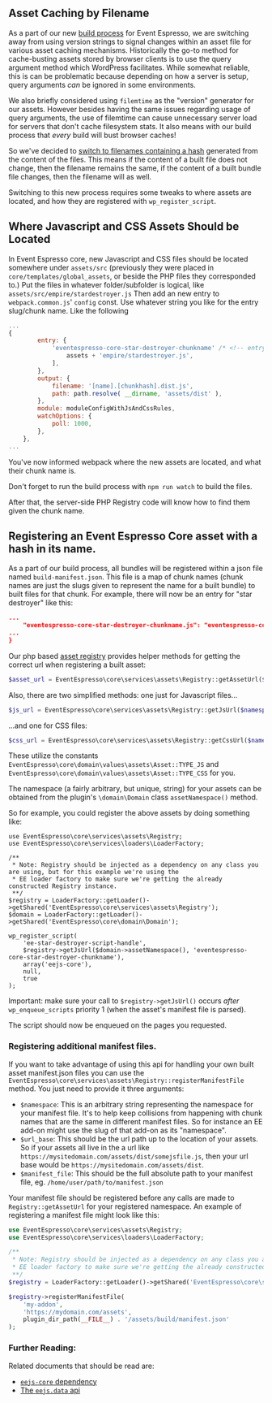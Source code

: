 ## Asset Caching by Filename

As a part of our new [build process](build-process.md) for Event Espresso, we are switching away from using version strings to signal changes within an asset file for various asset caching mechanisms. Historically the go-to method for cache-busting assets stored by browser clients is to use the query argument method which WordPress facilitates.  While somewhat reliable, this is can be problematic because depending on how a server is setup, query arguments _can_ be ignored in some environments.

We also briefly considered using `filemtime` as the "version" generator for our assets.  However besides having the same issues regarding usage of query arguments, the use of filemtime can cause unnecessary server load for servers that don't cache filesystem stats.  It also means with our build process that _every_ build will bust browser caches!

So we've decided to [switch to filenames containing a hash](https://github.com/eventespresso/event-espresso-core/pull/287) generated from the content of the files.  This means if the content of a built file does not change, then the filename remains the same, if the content of a built bundle file changes, then the filename will as well.

Switching to this new process requires some tweaks to where assets are located, and how they are registered with `wp_register_script`.

## Where Javascript and CSS Assets Should be Located

In Event Espresso core, new Javascript and CSS files should be located somewhere under `assets/src` (previously they were placed in `core/templates/global_assets`, or beside the PHP files they corresponded to.)
Put the files in whatever folder/subfolder is logical, like `assets/src/empire/stardestroyer.js`
Then add an new entry to `webpack.common.js`' `config` const. Use whatever string you like for the entry slug/chunk name.
Like the following

```javascript
...
{
		entry: {
			'eventespresso-core-star-destroyer-chunkname' /* <!-- entry slug/chunk name! */: [
				assets + 'empire/stardestroyer.js',
			],
		},
		output: {
			filename: '[name].[chunkhash].dist.js',
			path: path.resolve( __dirname, 'assets/dist' ),
		},
		module: moduleConfigWithJsAndCssRules,
		watchOptions: {
			poll: 1000,
		},
	},
...
```
You've now informed webpack where the new assets are located, and what their chunk name is.

Don't forget to run the build process with `npm run watch` to build the files. 

After that, the server-side PHP Registry code will know how to find them given the chunk name. 

## Registering an Event Espresso Core asset with a hash in its name.

As a part of our build process, all bundles will be registered within a json file named `build-manifest.json`. This file is a map of chunk names (chunk names are just the slugs given to represent the name for a built bundle) to built files for that chunk. For example, there will now be an entry for "star destroyer" like this:


```json
...
    "eventespresso-core-star-destroyer-chunkname.js": "eventespresso-core-star-destroyer-chunkname.83c902271dfaf7c14e74.dist.js",
...
}
```

Our php based [asset registry](https://github.com/eventespresso/event-espresso-core/blob/master/core/services/assets/Registry.php) provides helper methods for getting the correct url when registering a built asset:
 
 ```php
 $asset_url = EventEspresso\core\services\assets\Registry::getAssetUrl($namespace, $chunk_name, $asset_type);
 ```
 
 Also, there are two simplified methods: one just for Javascript files...
 
 ```php
 $js_url = EventEspresso\core\services\assets\Registry::getJsUrl($namespace, $chunk_name);
 ```
 
 ...and one for CSS files:
 
  ```php
  $css_url = EventEspresso\core\services\assets\Registry::getCssUrl($namespace, $chunk_name);
  ```  
 
These utilize the constants `EventEspresso\core\domain\values\assets\Asset::TYPE_JS` and `EventEspresso\core\domain\values\assets\Asset::TYPE_CSS` for you.
 
The namespace (a fairly arbitrary, but unique, string) for your assets can be obtained from the plugin's `\domain\Domain` class `assetNamespace()` method.
  
So for example, you could register the above assets by doing something like:

```
use EventEspresso\core\services\assets\Registry;
use EventEspresso\core\services\loaders\LoaderFactory;

/**
 * Note: Registry should be injected as a dependency on any class you are using, but for this example we're using the
 * EE loader factory to make sure we're getting the already constructed Registry instance.
 **/
$registry = LoaderFactory::getLoader()->getShared('EventEspresso\core\services\assets\Registry');
$domain = LoaderFactory::getLoader()->getShared('EventEspresso\core\domain\Domain');

wp_register_script(
    'ee-star-destroyer-script-handle',
    $registry->getJsUrl($domain->assetNamespace(), 'eventespresso-core-star-destroyer-chunkname'),
    array('eejs-core'),
    null,
    true
);
```

Important: make sure your call to `$registry->getJsUrl()` occurs *after* `wp_enqueue_scripts` priority 1 (when the asset's manifest file is parsed).

The script should now be enqueued on the pages you requested.

### Registering additional manifest files.

If you want to take advantage of using this api for handling your own built asset manifest.json files you can use the `EventEspresso\core\services\assets\Registry::registerManifestFile` method.  You just need to provide it three arguments:

- `$namespace`:  This is an arbitrary string representing the namespace for your manifest file.  It's to help keep collisions from happening with chunk names that are the same in different manifest files. So for instance an EE add-on might use the slug of that add-on as its "namespace".
- `$url_base`:  This should be the url path up to the location of your assets.  So if your assets all live in the a url like `https://mysitedomain.com/assets/dist/somejsfile.js`, then your url base would be `https://mysitedomain.com/assets/dist`.  
- `$manifest_file`: This should be the full absolute path to your manifest file, eg. `/home/user/path/to/manifest.json`

Your manifest file should be registered before any calls are made to `Registry::getAssetUrl` for your registered namespace. An example of registering a manifest file might look like this:

```php
use EventEspresso\core\services\assets\Registry;
use EventEspresso\core\services\loaders\LoaderFactory;

/**
 * Note: Registry should be injected as a dependency on any class you are using, but for this example we're using the
 * EE loader factory to make sure we're getting the already constructed Registry instance.
 **/
$registry = LoaderFactory::getLoader()->getShared('EventEspresso\core\services\assets\Registry');

$registry->registerManifestFile(
    'my-addon',
    'https://mydomain.com/assets',
    plugin_dir_path(__FILE__) . '/assets/build/manifest.json'
);
```

### Further Reading:

Related documents that should be read are:

- [`eejs-core` dependency](./eejs-core-dependency.md)
- [The `eejs.data` api](./eejs-data-api.md)